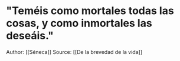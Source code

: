 # "Teméis como mortales todas las cosas, y como inmortales las deseáis."

Author: [[Séneca]]
Source: [[De la brevedad de la vida]]
